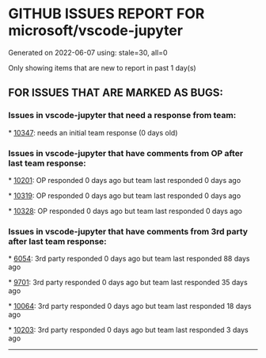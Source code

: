 
# GITHUB ISSUES REPORT FOR microsoft/vscode-jupyter


Generated on 2022-06-07 using: stale=30, all=0


Only showing items that are new to report in past 1 day(s)


## FOR ISSUES THAT ARE MARKED AS BUGS:


### Issues in vscode-jupyter that need a response from team:


\* [10347](https://github.com/microsoft/vscode-jupyter/issues/10347 "Run by line stop at the first line twice."): needs an initial team response (0 days old)

### Issues in vscode-jupyter that have comments from OP after last team response:


\* [10201](https://github.com/microsoft/vscode-jupyter/issues/10201 "allowed to switch to a kernel that already has had its session disposed of"): OP responded 0 days ago but team last responded 0 days ago

\* [10319](https://github.com/microsoft/vscode-jupyter/issues/10319 "bug with ipywidget that uses javascript"): OP responded 0 days ago but team last responded 0 days ago

\* [10328](https://github.com/microsoft/vscode-jupyter/issues/10328 "Interrupt & Restart buttons do not work for Julia on jupyter"): OP responded 0 days ago but team last responded 0 days ago

### Issues in vscode-jupyter that have comments from 3rd party after last team response:


\* [6054](https://github.com/microsoft/vscode-jupyter/issues/6054 "IPyWidget issues - `nbextension/...` modules not defined and `element` variable not defined"): 3rd party responded 0 days ago but team last responded 88 days ago

\* [9701](https://github.com/microsoft/vscode-jupyter/issues/9701 "Users shouldn't be expected to read the Jupyter log"): 3rd party responded 0 days ago but team last responded 35 days ago

\* [10064](https://github.com/microsoft/vscode-jupyter/issues/10064 "Same display name for different venv kernels"): 3rd party responded 0 days ago but team last responded 18 days ago

\* [10203](https://github.com/microsoft/vscode-jupyter/issues/10203 "Interactive Window session lost without warning when changing folders"): 3rd party responded 0 days ago but team last responded 3 days ago

---
